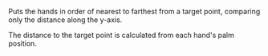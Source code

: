 Puts the hands in order of nearest to farthest from a target point, comparing only the distance along the y-axis.

The distance to the target point is calculated from each hand's palm position.
